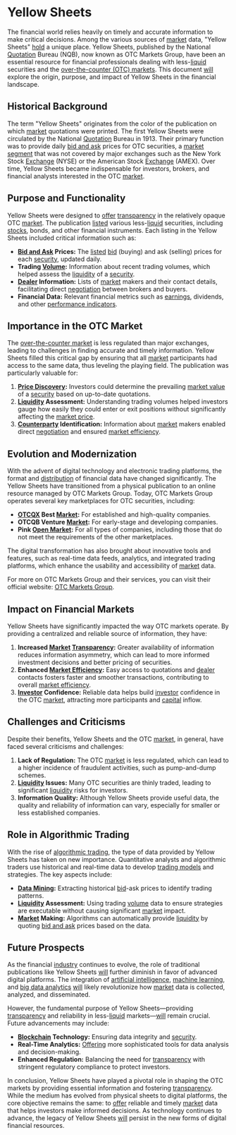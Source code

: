 # Yellow Sheets

The financial world relies heavily on timely and accurate information to make critical decisions. Among the various sources of [market](../m/market.md) data, "Yellow Sheets" [hold](../h/hold.md) a unique place. Yellow Sheets, published by the National [Quotation](../q/quotation.md) Bureau (NQB), now known as OTC Markets Group, have been an essential resource for financial professionals dealing with less-[liquid](../l/liquid.md) securities and the [over-the-counter (OTC) markets](../o/over-the-counter_markets.md). This document [will](../w/will.md) explore the origin, purpose, and impact of Yellow Sheets in the financial landscape.

## Historical Background

The term "Yellow Sheets" originates from the color of the publication on which [market](../m/market.md) quotations were printed. The first Yellow Sheets were circulated by the National [Quotation](../q/quotation.md) Bureau in 1913. Their primary function was to provide daily [bid and ask](../b/bid_and_ask.md) prices for OTC securities, a [market segment](../m/market_segment.md) that was not covered by major exchanges such as the New York Stock [Exchange](../e/exchange.md) (NYSE) or the American Stock [Exchange](../e/exchange.md) (AMEX). Over time, Yellow Sheets became indispensable for investors, brokers, and financial analysts interested in the OTC [market](../m/market.md).

## Purpose and Functionality

Yellow Sheets were designed to [offer](../o/offer.md) [transparency](../t/transparency.md) in the relatively opaque OTC [market](../m/market.md). The publication [listed](../l/listed.md) various less-[liquid](../l/liquid.md) securities, including [stocks](../s/stock.md), bonds, and other financial instruments. Each listing in the Yellow Sheets included critical information such as:

- **[Bid and Ask](../b/bid_and_ask.md) Prices:** The [listed](../l/listed.md) [bid](../b/bid.md) (buying) and ask (selling) prices for each [security](../s/security.md), updated daily.
- **Trading [Volume](../v/volume.md):** Information about recent trading volumes, which helped assess the [liquidity](../l/liquidity.md) of a [security](../s/security.md).
- **[Dealer](../d/dealer.md) Information:** Lists of [market](../m/market.md) makers and their contact details, facilitating direct [negotiation](../n/negotiation.md) between brokers and buyers.
- **Financial Data:** Relevant financial metrics such as [earnings](../e/earnings.md), dividends, and other [performance indicators](../p/performance_indicators.md).

## Importance in the OTC Market

The [over-the-counter market](../o/over-the-counter_market.md) is less regulated than major exchanges, leading to challenges in finding accurate and timely information. Yellow Sheets filled this critical gap by ensuring that all [market](../m/market.md) participants had access to the same data, thus leveling the playing field. The publication was particularly valuable for:

1. **[Price Discovery](../p/price_discovery.md):** Investors could determine the prevailing [market value](../m/market_value.md) of a [security](../s/security.md) based on up-to-date quotations.
2. **[Liquidity](../l/liquidity.md) Assessment:** Understanding trading volumes helped investors gauge how easily they could enter or exit positions without significantly affecting the [market price](../m/market_price.md).
3. **[Counterparty](../c/counterparty.md) Identification:** Information about [market](../m/market.md) makers enabled direct [negotiation](../n/negotiation.md) and ensured [market efficiency](../m/market_efficiency.md).

## Evolution and Modernization

With the advent of digital technology and electronic trading platforms, the format and [distribution](../d/distribution.md) of financial data have changed significantly. The Yellow Sheets have transitioned from a physical publication to an online resource managed by OTC Markets Group. Today, OTC Markets Group operates several key marketplaces for OTC securities, including:

- **[OTCQX](../o/otcqx.md) Best [Market](../m/market.md):** For established and high-quality companies.
- **OTCQB Venture [Market](../m/market.md):** For early-stage and developing companies.
- **Pink [Open Market](../o/open_market.md):** For all types of companies, including those that do not meet the requirements of the other marketplaces.

The digital transformation has also brought about innovative tools and features, such as real-time data feeds, analytics, and integrated trading platforms, which enhance the usability and accessibility of [market](../m/market.md) data.

For more on OTC Markets Group and their services, you can visit their official website: [OTC Markets Group](https://www.otcmarkets.com).

## Impact on Financial Markets

Yellow Sheets have significantly impacted the way OTC markets operate. By providing a centralized and reliable source of information, they have:

1. **Increased [Market](../m/market.md) [Transparency](../t/transparency.md):** Greater availability of information reduces information asymmetry, which can lead to more informed investment decisions and better pricing of securities.
2. **Enhanced [Market Efficiency](../m/market_efficiency.md):** Easy access to quotations and [dealer](../d/dealer.md) contacts fosters faster and smoother transactions, contributing to overall [market efficiency](../m/market_efficiency.md).
3. **[Investor](../i/investor.md) Confidence:** Reliable data helps build [investor](../i/investor.md) confidence in the OTC [market](../m/market.md), attracting more participants and [capital](../c/capital.md) inflow.

## Challenges and Criticisms

Despite their benefits, Yellow Sheets and the OTC [market](../m/market.md), in general, have faced several criticisms and challenges:

1. **Lack of Regulation:** The OTC [market](../m/market.md) is less regulated, which can lead to a higher incidence of fraudulent activities, such as pump-and-dump schemes.
2. **[Liquidity](../l/liquidity.md) Issues:** Many OTC securities are thinly traded, leading to significant [liquidity](../l/liquidity.md) risks for investors.
3. **Information Quality:** Although Yellow Sheets provide useful data, the quality and reliability of information can vary, especially for smaller or less established companies.

## Role in Algorithmic Trading

With the rise of [algorithmic trading](../a/accountability.md), the type of data provided by Yellow Sheets has taken on new importance. Quantitative analysts and algorithmic traders use historical and real-time data to develop [trading models](../t/trading_models.md) and strategies. The key aspects include:

- **[Data Mining](../d/data_mining.md):** Extracting historical [bid](../b/bid.md)-ask prices to identify trading patterns.
- **[Liquidity](../l/liquidity.md) Assessment:** Using trading [volume](../v/volume.md) data to ensure strategies are executable without causing significant [market](../m/market.md) impact.
- **[Market](../m/market.md) Making:** Algorithms can automatically provide [liquidity](../l/liquidity.md) by quoting [bid and ask](../b/bid_and_ask.md) prices based on the data.

## Future Prospects

As the financial [industry](../i/industry.md) continues to evolve, the role of traditional publications like Yellow Sheets [will](../w/will.md) further diminish in favor of advanced digital platforms. The integration of [artificial intelligence](../a/artificial_intelligence_in_trading.md), [machine learning](../m/machine_learning.md), and [big data analytics](../b/big_data_analytics_in_trading.md) [will](../w/will.md) likely revolutionize how [market](../m/market.md) data is collected, analyzed, and disseminated.

However, the fundamental purpose of Yellow Sheets—providing [transparency](../t/transparency.md) and reliability in less-[liquid](../l/liquid.md) markets—[will](../w/will.md) remain crucial. Future advancements may include:

- **[Blockchain](../b/blockchain_in_trading.md) Technology:** Ensuring data integrity and [security](../s/security.md).
- **Real-Time Analytics:** [Offering](../o/offering.md) more sophisticated tools for data analysis and decision-making.
- **Enhanced Regulation:** Balancing the need for [transparency](../t/transparency.md) with stringent regulatory compliance to protect investors.

In conclusion, Yellow Sheets have played a pivotal role in shaping the OTC markets by providing essential information and fostering [transparency](../t/transparency.md). While the medium has evolved from physical sheets to digital platforms, the core objective remains the same: to [offer](../o/offer.md) reliable and timely [market](../m/market.md) data that helps investors make informed decisions. As technology continues to advance, the legacy of Yellow Sheets [will](../w/will.md) persist in the new forms of digital financial resources.
